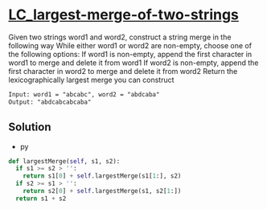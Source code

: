 # [LC_largest-merge-of-two-strings](https://leetcode.com/problems/largest-merge-of-two-strings)

Given two strings word1 and word2, construct a string merge in the following way
While either word1 or word2 are non-empty, choose one of the following options:
  If word1 is non-empty, append the first character in word1 to merge and delete it from word1
  If word2 is non-empty, append the first character in word2 to merge and delete it from word2
Return the lexicographically largest merge you can construct

```txt
Input: word1 = "abcabc", word2 = "abdcaba"
Output: "abdcabcabcaba"
```

## Solution

* py

```py
def largestMerge(self, s1, s2):
  if s1 >= s2 > '':
    return s1[0] + self.largestMerge(s1[1:], s2)
  if s2 >= s1 > '':
    return s2[0] + self.largestMerge(s1, s2[1:])
  return s1 + s2
```
